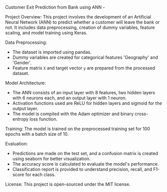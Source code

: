 Customer Exit Prediction from Bank using ANN -

Project Overview:
This project involves the development of an Artificial Neural Network (ANN) to predict whether a customer will leave the bank or not. It includes data preprocessing, creation of dummy variables, feature scaling, and model training using Keras.

Data Preprocessing:
- The dataset is imported using pandas.
- Dummy variables are created for categorical features 'Geography' and 'Gender'.
- Feature matrix `X` and target vector `y` are prepared from the processed dataset.

Model Architecture:
- The ANN consists of an input layer with 8 features, two hidden layers with 6 neurons each, and an output layer with 1 neuron.
- Activation functions used are ReLU for hidden layers and sigmoid for the output layer.
- The model is compiled with the Adam optimizer and binary cross-entropy loss function.

Training: The model is trained on the preprocessed training set for 100 epochs with a batch size of 10.

Evaluation:
- Predictions are made on the test set, and a confusion matrix is created using seaborn for better visualization.
- The accuracy score is calculated to evaluate the model's performance.
- Classification report is provided to understand precision, recall, and F1-score for each class.

License:
This project is open-sourced under the MIT license.
